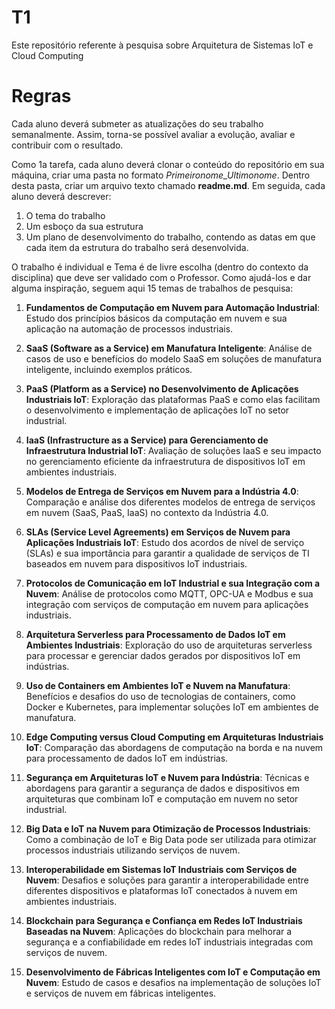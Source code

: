 # T1
Este repositório referente à pesquisa sobre Arquitetura de Sistemas IoT e Cloud Computing

# Regras
Cada aluno deverá submeter as atualizações do seu trabalho semanalmente. Assim, torna-se possível avaliar a evolução, avaliar e contribuir com o resultado.

Como 1a tarefa, cada aluno deverá clonar o conteúdo do repositório em sua máquina, criar uma pasta no  formato *Primeironome_Ultimonome*. Dentro desta pasta, criar um arquivo texto chamado **readme.md**. Em seguida, cada aluno deverá descrever:

 1. O tema do trabalho
 2. Um esboço da sua estrutura
 3. Um plano de desenvolvimento do trabalho, contendo as datas em que cada item da estrutura do trabalho será desenvolvida.
 

O trabalho é individual e Tema é de livre escolha (dentro do contexto da disciplina) que deve ser validado com o Professor. Como ajudá-los e dar alguma inspiração, seguem aqui 15 temas de trabalhos de pesquisa:

1. **Fundamentos de Computação em Nuvem para Automação Industrial**: Estudo dos princípios básicos da computação em nuvem e sua aplicação na automação de processos industriais.

2. **SaaS (Software as a Service) em Manufatura Inteligente**: Análise de casos de uso e benefícios do modelo SaaS em soluções de manufatura inteligente, incluindo exemplos práticos.

3. **PaaS (Platform as a Service) no Desenvolvimento de Aplicações Industriais IoT**: Exploração das plataformas PaaS e como elas facilitam o desenvolvimento e implementação de aplicações IoT no setor industrial.

4. **IaaS (Infrastructure as a Service) para Gerenciamento de Infraestrutura Industrial IoT**: Avaliação de soluções IaaS e seu impacto no gerenciamento eficiente da infraestrutura de dispositivos IoT em ambientes industriais.

5. **Modelos de Entrega de Serviços em Nuvem para a Indústria 4.0**: Comparação e análise dos diferentes modelos de entrega de serviços em nuvem (SaaS, PaaS, IaaS) no contexto da Indústria 4.0.

6. **SLAs (Service Level Agreements) em Serviços de Nuvem para Aplicações Industriais IoT**: Estudo dos acordos de nível de serviço (SLAs) e sua importância para garantir a qualidade de serviços de TI baseados em nuvem para dispositivos IoT industriais.

7. **Protocolos de Comunicação em IoT Industrial e sua Integração com a Nuvem**: Análise de protocolos como MQTT, OPC-UA e Modbus e sua integração com serviços de computação em nuvem para aplicações industriais.

8. **Arquitetura Serverless para Processamento de Dados IoT em Ambientes Industriais**: Exploração do uso de arquiteturas serverless para processar e gerenciar dados gerados por dispositivos IoT em indústrias.

9. **Uso de Containers em Ambientes IoT e Nuvem na Manufatura**: Benefícios e desafios do uso de tecnologias de containers, como Docker e Kubernetes, para implementar soluções IoT em ambientes de manufatura.

10. **Edge Computing versus Cloud Computing em Arquiteturas Industriais IoT**: Comparação das abordagens de computação na borda e na nuvem para processamento de dados IoT em indústrias.

11. **Segurança em Arquiteturas IoT e Nuvem para Indústria**: Técnicas e abordagens para garantir a segurança de dados e dispositivos em arquiteturas que combinam IoT e computação em nuvem no setor industrial.

12. **Big Data e IoT na Nuvem para Otimização de Processos Industriais**: Como a combinação de IoT e Big Data pode ser utilizada para otimizar processos industriais utilizando serviços de nuvem.

13. **Interoperabilidade em Sistemas IoT Industriais com Serviços de Nuvem**: Desafios e soluções para garantir a interoperabilidade entre diferentes dispositivos e plataformas IoT conectados à nuvem em ambientes industriais.

14. **Blockchain para Segurança e Confiança em Redes IoT Industriais Baseadas na Nuvem**: Aplicações do blockchain para melhorar a segurança e a confiabilidade em redes IoT industriais integradas com serviços de nuvem.

15. **Desenvolvimento de Fábricas Inteligentes com IoT e Computação em Nuvem**: Estudo de casos e desafios na implementação de soluções IoT e serviços de nuvem em fábricas inteligentes.
